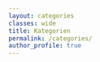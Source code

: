 ```yaml
---
layout: categories
classes: wide
title: Kategorien
permalink: /categories/
author_profile: true
---
```

